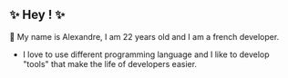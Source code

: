 ## ✨ Hey ! ✨

💬 My name is Alexandre, I am 22 years old and I am a french developer.
  - I love to use different programming language and I like to develop "tools" that make the life of developers easier.
